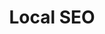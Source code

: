 ---
title: Local SEO
description: DigitalDigital Local SEO
listing:
  title: Local SEO
  description: Build relevant backlinks through blogger outreach and PR mentions to increase authority and keyword rankings.
weight: 1
blackheader: true
hero:
  h1: Local SEO
  h4: Local SEO for growing local brands & businesses
  description: "We drive customers to your business. We care about two things: lead generation and customer acquisition."
card:
  h3: Systematic and Repeatable SEO
  description: >-
    Leverage our in-house knowledge from ranking for hundreds of thousands of keywords. We follow a systematic approach
    to generate predictable returns for your company.
case:
  h2: If you grow, we grow.
  description: >-
    Digital Digital specializes in lead generation and customer acquisition through SEO. Our processes are built with
    your growth in mind. 
  link: "#"
  infos:
    name: 1CLEANAIR
    tagline: Multi-channel international health and supplements brand.
  quote: 
    text: >-
      “Lorem ipsum dolor sit amet, consectetur adipiscing elit, sed do eiusmod tempor incididunt ut labore et dolore
      magna aliqua. Ut enim ad minim veniam.”
    author:
      name: Nicolas Gagné
      position: Executive Director
      imgUrl: 'https://external-content.duckduckgo.com/iu/?u=https%3A%2F%2Fyscorporate.com%2Fwp-content%2Fuploads%2F2017%2F09%2FPhoto-de-profil-professionnelle-par-photographe-6.jpg&f=1&nofb=1'
icons:
  h2: High-Level overview
  description: The nuts and bolts of SEO crucial to your success.
  points:
    - title: Keyword Optimization
      description: >-
        Identify the keywords that your potential clients are looking for and build an optimization roadmap around them.
      icon: search
    - title: Local Authority Building
      description: >-
        Signal to Google that your website is a trusted part of your region, by optimizing for geo-specific factors.
      icon: authority
    - title: Live Auditing
      description: >-
        Discover live issues on your website to stay on top of your search engine rankings.
      icon: audit
    - title: Reputation management
      description: >-
        Empower your happy customers to leave reviews to your online listings to build an online reputation that
        suits your brand through software.
      icon: reputation
    - title: Conversion-rate Optimization
      description: >-
        Discover the right way to build your website to convert visitors into market-qualified leads.
      icon: conversion
  logos:
    - icon: got-milk
    - icon: mogo
    - icon: new-balance
    - icon: 7-eleven
    - icon: nac
checklist:
  h2: Technical checklist
  points:
    - title: Technical SEO
    - title: Google Search Console traffic analysis
    - title: Keyword research
    - title: Website interlinking optimization
    - title: On-page optimization (TF-IDF + LSI)
    - title: Editorial strategy
    - title: Content writing
    - title: Content optimization
    - title: Content consolidation
    - title: Link building
    - title: PR mentions
    - title: Anchor text mapping
    - title: Traffic analysis
    - title: Rank tracking
kpis:
  h6: >-
    Creative Work Driven by KPIs<br>
    We like our work to look good, therefore invest significant resources in design & understand that e-commerce succes
    boils down to a few core KPIs. We continuously improve on three things:
  h2:
    - title: Lifetime value
    - title: Acquisition costs
    - title: Brand recognition
points:
  h2: Our Growth Methodology
  numbers:
    - title: 1. Casual Conversation
      description: >-
        Let us get to know you and identify your marketing challenges. We are not a hard sell or go home agency.
        We keep it casual here.
    - title: 2. Opportunities Analysis
      description: >-
        After brainstorming with you, our team of specialists will meet together and determine if our methodology
        is right for your business. If it is, we will build a marketing strategy and an execution plan. 
    - title: 3. Strategy Discussion
      description: >-
        At this stage, we classify each element of our execution plan based on the required timeframe. We will
        determine & execute the quick wins and go through them as fast as possible.
    - title: 4. Full Execution
      description: >-
        We roll out our full execution plan, focusing on efficient tactical implementation and setting up long
        term growth opportunities.
---